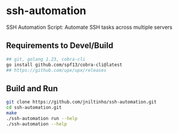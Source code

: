 # ssh-automation
SSH Automation Script: Automate SSH tasks across multiple servers




## Requirements to Devel/Build

```bash
## git, golang 1.23, cobra-cli
go install github.com/spf13/cobra-cli@latest
## https://github.com/upx/upx/releases
```


## Build and Run

```bash
git clone https://github.com/jniltinho/ssh-automation.git
cd ssh-automation.git
make
./ssh-automation run --help
./ssh-automation --help
```
